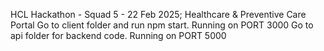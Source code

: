 HCL Hackathon - Squad 5 - 22 Feb 2025; Healthcare & Preventive Care Portal
Go to client folder and run npm start. Running on PORT 3000
Go to api folder for backend code. Running on PORT 5000
